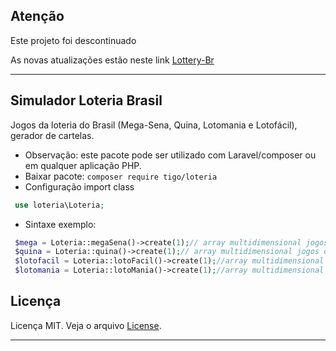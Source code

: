 ## Atenção
Este projeto foi descontinuado

As novas atualizações estão neste link [Lottery-Br](https://github.com/tigoCaval/Lottery-Br)

---
## Simulador Loteria Brasil
Jogos da loteria do Brasil (Mega-Sena, Quina, Lotomania e Lotofácil), gerador de cartelas.  

- Observação: este pacote pode ser utilizado com Laravel/composer ou em qualquer aplicação PHP.
- Baixar pacote: ```composer require tigo/loteria```
- Configuração import class 
```php
 use loteria\Loteria;
``` 
- Sintaxe exemplo:
```php
 $mega = Loteria::megaSena()->create(1);// array multidimensional jogos da mega-sena
 $quina = Loteria::quina()->create(1);// array multidimensional jogos da quina
 $lotofacil = Loteria::lotoFacil()->create(1);//array multidimensional jogos lotofacil
 $lotomania = Loteria::lotoMania()->create(1);//array multidimensional jogos lotomania
 ```
 ## Licença

Licença MIT. Veja o arquivo [License](https://github.com/tigoCaval/loteria-brasil-simulador/blob/master/LICENSE).

---



